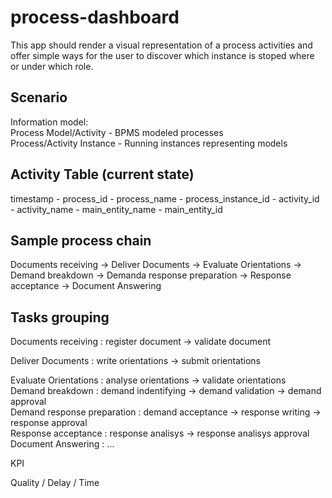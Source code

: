 process-dashboard
=================

This app should render a visual representation of a process activities and offer simple ways for the user to discover which instance is stoped where or under which role.

Scenario
--------

Information model:   
Process Model/Activity - BPMS modeled processes   
Process/Activity Instance - Running instances representing models   


Activity Table (current state)
--------------
timestamp - process_id - process_name - process_instance_id - activity_id - activity_name - main_entity_name - main_entity_id


Sample process chain
--------------
Documents receiving -> Deliver Documents -> Evaluate Orientations -> Demand breakdown -> Demanda response preparation -> Response acceptance -> Document Answering

Tasks grouping
--------------

Documents receiving : register document -> validate document   


Deliver Documents : write orientations -> submit orientations   


Evaluate Orientations : analyse orientations -> validate orientations   
Demand breakdown : demand indentifying -> demand validation -> demand approval   
Demand response preparation : demand acceptance -> response writing -> response approval   
Response acceptance : response analisys -> response analisys approval   
Document Answering : ...   

KPI

Quality / Delay / Time


